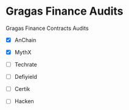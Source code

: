 # Gragas Finance Audits
Gragas Finance Contracts Audits

- [X] AnChain
- [X] MythX
- [ ] Techrate
- [ ] Defiyield
- [ ] Certik
- [ ] Hacken

